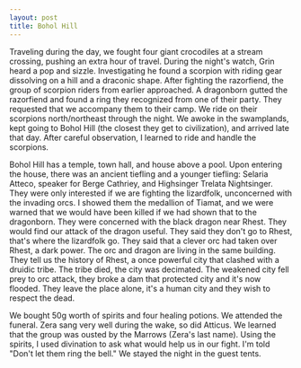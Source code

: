 ```yaml
---
layout: post
title: Bohol Hill
---
```

Traveling during the day, we fought four giant crocodiles at a stream crossing, pushing an extra hour of travel. During the night's watch, Grin heard a pop and sizzle. Investigating he found a scorpion with riding gear dissolving on a hill and a draconic shape. After fighting the razorfiend, the group of scorpion riders from earlier approached. A dragonborn gutted the razorfiend and found a ring they recognized from one of their party. They requested that we accompany them to their camp. We ride on their scorpions north/northeast through the night. We awoke in the swamplands, kept going to Bohol Hill (the closest they get to civilization), and arrived late that day. After careful observation, I learned to ride and handle the scorpions.

Bohol Hill has a temple, town hall, and house above a pool. Upon entering the house, there was an ancient tiefling and a younger tiefling: Selaria Atteco, speaker for Berge Cathriey, and Highsinger Trelata Nightsinger. They were only interested if we are fighting the lizardfolk, unconcerned with the invading orcs. I showed them the medallion of Tiamat, and we were warned that we would have been killed if we had shown that to the dragonborn. They were concerned with the black dragon near Rhest. They would find our attack of the dragon useful. They said they don't go to Rhest, that's where the lizardfolk go. They said that a clever orc had taken over Rhest, a dark power. The orc and dragon are living in the same building. They tell us the history of Rhest, a once powerful city that clashed with a druidic tribe. The tribe died, the city was decimated. The weakened city fell prey to orc attack, they broke a dam that protected city and it's now flooded. They leave the place alone, it's a human city and they wish to respect the dead.

We bought 50g worth of spirits and four healing potions. We attended the funeral. Zera sang very well during the wake, so did Atticus. We learned that the group was ousted by the Marrows (Zera's last name). Using the spirits, I used divination to ask what would help us in our fight. I'm told "Don't let them ring the bell." We stayed the night in the guest tents.
